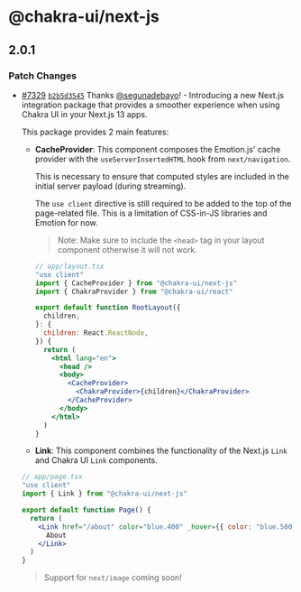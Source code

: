 # @chakra-ui/next-js

## 2.0.1

### Patch Changes

- [#7329](https://github.com/chakra-ui/chakra-ui/pull/7329)
  [`b2b5d3545`](https://github.com/chakra-ui/chakra-ui/commit/b2b5d35452bf8a7a6ed16fba0f76e1037ce9986d)
  Thanks [@segunadebayo](https://github.com/segunadebayo)! - Introducing a new
  Next.js integration package that provides a smoother experience when using
  Chakra UI in your Next.js 13 apps.

  This package provides 2 main features:

  - **CacheProvider**: This component composes the Emotion.js' cache provider
    with the `useServerInsertedHTML` hook from `next/navigation`.

    This is necessary to ensure that computed styles are included in the initial
    server payload (during streaming).

    The `use client` directive is still required to be added to the top of the
    page-related file. This is a limitation of CSS-in-JS libraries and Emotion
    for now.

    > Note: Make sure to include the `<head>` tag in your layout component
    > otherwise it will not work.

    ```jsx live=false
    // app/layout.tsx
    "use client"
    import { CacheProvider } from "@chakra-ui/next-js"
    import { ChakraProvider } from "@chakra-ui/react"

    export default function RootLayout({
      children,
    }: {
      children: React.ReactNode,
    }) {
      return (
        <html lang="en">
          <head />
          <body>
            <CacheProvider>
              <ChakraProvider>{children}</ChakraProvider>
            </CacheProvider>
          </body>
        </html>
      )
    }
    ```

  - **Link**: This component combines the functionality of the Next.js `Link`
    and Chakra UI `Link` components.

  ```jsx live=false
  // app/page.tsx
  "use client"
  import { Link } from "@chakra-ui/next-js"

  export default function Page() {
    return (
      <Link href="/about" color="blue.400" _hover={{ color: "blue.500" }}>
        About
      </Link>
    )
  }
  ```

  > Support for `next/image` coming soon!
